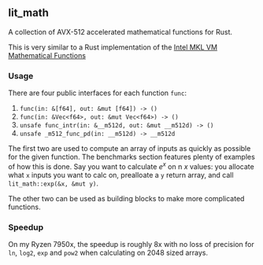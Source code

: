 ## lit_math
A collection of AVX-512 accelerated mathematical functions for Rust.

This is very similar to a Rust implementation of the [Intel MKL VM Mathematical Functions](https://www.intel.com/content/www/us/en/develop/documentation/onemkl-developer-reference-c/top/vector-mathematical-functions/vm-mathematical-functions.html)

### Usage

There are four public interfaces for each function `func`:
1. `func(in: &[f64], out: &mut [f64]) -> ()`
2. `func(in: &Vec<f64>, out: &mut Vec<f64>) -> ()`
3. `unsafe func_intr(in: &__m512d, out: &mut __m512d) -> ()`
4. `unsafe _m512_func_pd(in: __m512d) -> __m512d`

The first two are used to compute an array of inputs as quickly as possible for the given function. The benchmarks section features plenty of examples of how this is done. Say you want to calculate $e^x$ on n $x$ values: you allocate what `x` inputs you want to calc on, prealloate a `y` return array, and call `lit_math::exp(&x, &mut y)`. 

The other two can be used as building blocks to make more complicated functions.

### Speedup

On my Ryzen 7950x, the speedup is roughly 8x with no loss of precision for `ln`, `log2`, `exp` and `pow2` when calculating on 2048 sized arrays.